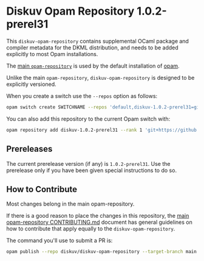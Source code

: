 # Diskuv Opam Repository 1.0.2-prerel31

This `diskuv-opam-repository` contains supplemental OCaml package and compiler
metadata for the DKML distribution, and needs to be added explicitly to most
Opam installations.

The [main `opam-repository`](https://github.com/ocaml/opam-repository)
is used by the default installation of [opam](https://opam.ocaml.org/).

Unlike the main `opam-repository`, `diskuv-opam-repository` is designed to
be explicitly versioned.

When you create a switch use the `--repos` option as follows:

```bash
opam switch create SWITCHNAME --repos 'default,diskuv-1.0.2-prerel31=git+https://github.com/diskuv/diskuv-opam-repository.git#v1.0.2-prerel31' 4.12.1
```

You can also add this repository to the current Opam switch with:

```bash
opam repository add diskuv-1.0.2-prerel31 --rank 1 'git+https://github.com/diskuv/diskuv-opam-repository.git#v1.0.2-prerel31'
```

## Prereleases

The current prerelease version (if any) is `1.0.2-prerel31`. Use the prerelease only if you have been given
special instructions to do so.

## How to Contribute

Most changes belong in the main opam-repository.

If there is a good reason to place the changes in this repository, the
[main opam-repository CONTRIBUTING.md](https://github.com/ocaml/opam-repository/blob/master/CONTRIBUTING.md)
document has general guidelines on how to contribute that apply equally to
the `diskuv-opam-repository`.

The command you'll use to submit a PR is:

```bash
opam publish --repo diskuv/diskuv-opam-repository --target-branch main
```

